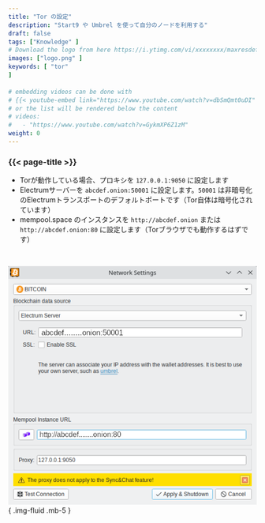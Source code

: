 ```yaml
---
title: "Tor の設定"
description: "Start9 や Umbrel を使って自分のノードを利用する"
draft: false
tags: ["Knowledge" ]
# Download the logo from here https://i.ytimg.com/vi/xxxxxxxx/maxresdefault.jpg
images: ["logo.png" ]
keywords: [ "tor"
]

# embedding videos can be done with 
# {{< youtube-embed link="https://www.youtube.com/watch?v=dbSmQmt0uDI" >}}
# or the list will be rendered below the content
# videos:
#   - "https://www.youtube.com/watch?v=GykmXP6Z1zM"
weight: 0
---
```


### {{< page-title >}}  
 

- Torが動作している場合、プロキシを `127.0.0.1:9050` に設定します  
- Electrumサーバーを `abcdef.onion:50001` に設定します。`50001` は非暗号化のElectrumトランスポートのデフォルトポートです（Tor自体は暗号化されています）  
- mempool.space のインスタンスを `http://abcdef.onion` または `http://abcdef.onion:80` に設定します（Torブラウザでも動作するはずです）

 </br>

 
 ![Tor 設定](config.png)
 { .img-fluid .mb-5 }